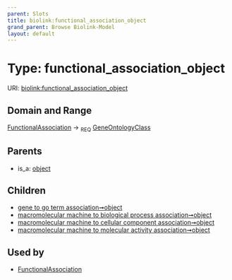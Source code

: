 ```yaml
---
parent: Slots
title: biolink:functional_association_object
grand_parent: Browse Biolink-Model
layout: default
---
```


# Type: functional_association_object




URI: [biolink:functional_association_object](https://w3id.org/biolink/vocab/functional_association_object)

## Domain and Range

[FunctionalAssociation](FunctionalAssociation.md) ->  <sub>REQ</sub> [GeneOntologyClass](GeneOntologyClass.md)

## Parents

 *  is_a: [object](object.md)

## Children

 *  [gene to go term association➞object](gene_to_go_term_association_object.md)
 *  [macromolecular machine to biological process association➞object](macromolecular_machine_to_biological_process_association_object.md)
 *  [macromolecular machine to cellular component association➞object](macromolecular_machine_to_cellular_component_association_object.md)
 *  [macromolecular machine to molecular activity association➞object](macromolecular_machine_to_molecular_activity_association_object.md)

## Used by

 * [FunctionalAssociation](FunctionalAssociation.md)
